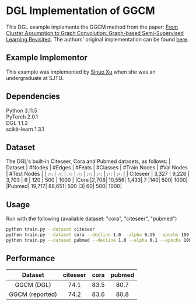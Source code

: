 # DGL Implementation of GGCM

This DGL example implements the GGCM method from the paper: [From Cluster Assumption to Graph Convolution: Graph-based Semi-Supervised Learning Revisited](https://arxiv.org/abs/2309.13599).
The authors' original implementation can be found [here](https://github.com/zhengwang100/ogc_ggcm).


## Example Implementor

This example was implemented by [Sinuo Xu](https://github.com/SinuoXu) when she was an undergraduate at SJTU.


## Dependencies
Python 3.11.5<br>
PyTorch 2.0.1<br>
DGL 1.1.2<br>
scikit-learn 1.3.1<br>


## Dataset
The DGL's built-in Citeseer, Cora and Pubmed datasets, as follows:
| Dataset | #Nodes | #Edges | #Feats | #Classes | #Train Nodes | #Val Nodes | #Test Nodes |
| :-: | :-: | :-: | :-: | :-: | :-: | :-: | :-: |
| Citeseer | 3,327 | 9,228 | 3,703 | 6 | 120 | 500 | 1000 |
|Cora	|2,708|	10,556|	1,433|	7	|140|	500|	1000|
|Pubmed|	19,717|	88,651|	500	|3|	60|	500|	1000|


## Usage
Run with the following (available dataset: "cora", "citeseer", "pubmed")
```bash
python train.py --dataset citeseer
python train.py --dataset cora --decline 1.0 --alpha 0.15 --epochs 100 --lr 0.2 --layer_num 16 --negative_rate 20.0 --wd 1e-5 --decline_neg 0.5
python train.py --dataset pubmed --decline 1.0 --alpha 0.1 --epochs 100 --lr 0.2 --layer_num 16 --negative_rate 20.0 --wd 2e-5 --decline_neg 0.5
```

## Performance

|Dataset|citeseer|cora|pubmed|
| :-: | :-: | :-: | :-: |
| GGCM (DGL)|74.1|83.5|80.7|
|GGCM (reported) |74.2|83.6|80.8|
